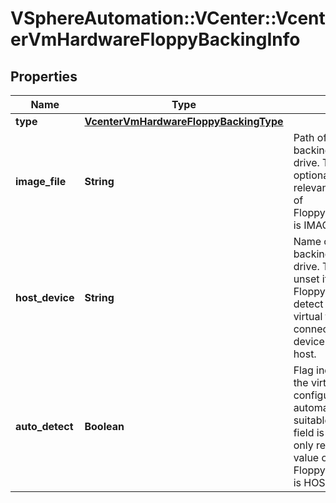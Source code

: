 # VSphereAutomation::VCenter::VcenterVmHardwareFloppyBackingInfo

## Properties
Name | Type | Description | Notes
------------ | ------------- | ------------- | -------------
**type** | [**VcenterVmHardwareFloppyBackingType**](VcenterVmHardwareFloppyBackingType.md) |  | 
**image_file** | **String** | Path of the image file backing the virtual floppy drive. This field is optional and it is only relevant when the value of Floppy.BackingInfo.type is IMAGE_FILE. | [optional] 
**host_device** | **String** | Name of the host device backing the virtual floppy drive.    This field will be unset if Floppy.BackingInfo.auto-detect is true and the virtual floppy drive is not connected or no suitable device is available on the host. | [optional] 
**auto_detect** | **Boolean** | Flag indicating whether the virtual floppy drive is configured to automatically detect a suitable host device. This field is optional and it is only relevant when the value of Floppy.BackingInfo.type is HOST_DEVICE. | [optional] 


